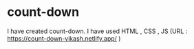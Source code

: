 # count-down
I have created count-down. I have used HTML , CSS , JS (URL : https://count-down-vikash.netlify.app/ )
